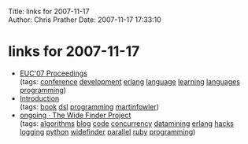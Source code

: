Title: links for 2007-11-17  
Author: Chris Prather
Date: 2007-11-17 17:33:10

# links for 2007-11-17
<ul class="delicious">
	<li>
		<div class="delicious-link"><a href="http://www.erlang.se/euc/07/">EUC'07 Proceedings</a></div>
		<div class="delicious-tags">(tags: <a href="http://del.icio.us/perigrin/conference">conference</a> <a href="http://del.icio.us/perigrin/development">development</a> <a href="http://del.icio.us/perigrin/erlang">erlang</a> <a href="http://del.icio.us/perigrin/language">language</a> <a href="http://del.icio.us/perigrin/learning">learning</a> <a href="http://del.icio.us/perigrin/languages">languages</a> <a href="http://del.icio.us/perigrin/programming">programming</a>)</div>
	</li>
	<li>
		<div class="delicious-link"><a href="http://martinfowler.com/dslwip/Intro.html">Introduction</a></div>
		<div class="delicious-tags">(tags: <a href="http://del.icio.us/perigrin/book">book</a> <a href="http://del.icio.us/perigrin/dsl">dsl</a> <a href="http://del.icio.us/perigrin/programming">programming</a> <a href="http://del.icio.us/perigrin/martinfowler">martinfowler</a>)</div>
	</li>
	<li>
		<div class="delicious-link"><a href="http://www.tbray.org/ongoing/When/200x/2007/09/20/Wide-Finder">ongoing · The Wide Finder Project</a></div>
		<div class="delicious-tags">(tags: <a href="http://del.icio.us/perigrin/algorithms">algorithms</a> <a href="http://del.icio.us/perigrin/blog">blog</a> <a href="http://del.icio.us/perigrin/code">code</a> <a href="http://del.icio.us/perigrin/concurrency">concurrency</a> <a href="http://del.icio.us/perigrin/datamining">datamining</a> <a href="http://del.icio.us/perigrin/erlang">erlang</a> <a href="http://del.icio.us/perigrin/hacks">hacks</a> <a href="http://del.icio.us/perigrin/logging">logging</a> <a href="http://del.icio.us/perigrin/python">python</a> <a href="http://del.icio.us/perigrin/widefinder">widefinder</a> <a href="http://del.icio.us/perigrin/parallel">parallel</a> <a href="http://del.icio.us/perigrin/ruby">ruby</a> <a href="http://del.icio.us/perigrin/programming">programming</a>)</div>
	</li>
</ul>

